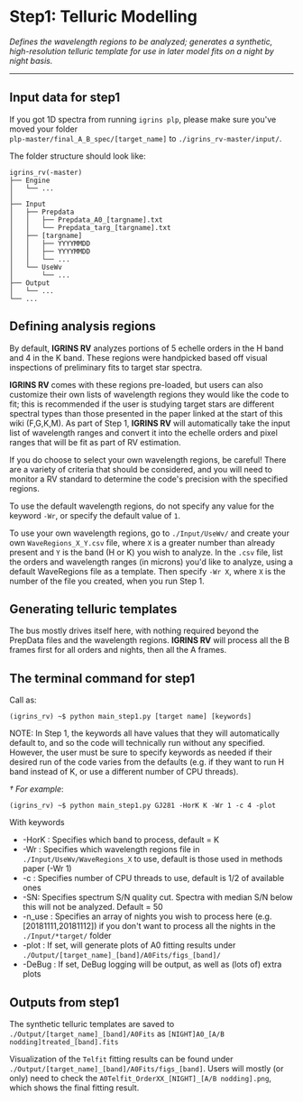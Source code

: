 # Step1: Telluric Modelling

*Defines the wavelength regions to be analyzed; generates a synthetic, high-resolution telluric template for use in later model fits on a night by night basis.*
***

## Input data for step1
If you got 1D spectra from running `igrins plp`, please make sure you've moved your folder \
`plp-master/final_A_B_spec/[target_name]` to `./igrins_rv-master/input/`.

The folder structure should look like:
```
igrins_rv(-master)
├── Engine
│   └── ...
│
├── Input
│   ├── Prepdata
│   │   ├── Prepdata_A0_[targname].txt
│   │   └── Prepdata_targ_[targname].txt
│   ├── [targname]
│   │   ├── YYYYMMDD
│   │   ├── YYYYMMDD
│   │   └── ...
│   └── UseWv
│       └── ... 
├── Output
│   └── ... 
└── ... 
```

##  Defining analysis regions
By default, **IGRINS RV** analyzes portions of 5 echelle orders in the H band and 4 in the K band. These regions were handpicked based off visual inspections of preliminary fits to target star spectra.

**IGRINS RV** comes with these regions pre-loaded, but users can also customize their own lists of wavelength regions they would like the code to fit; this is recommended if the user is studying target stars are different spectral types than those presented in the paper linked at the start of this wiki (F,G,K,M). As part of Step 1, **IGRINS RV** will automatically take the input list of wavelength ranges and convert it into the echelle orders and pixel ranges that will be fit as part of RV estimation. 

If you do choose to select your own wavelength regions, be careful! There are a variety of criteria that should be considered, and you will need to monitor a RV standard to determine the code's precision with the specified regions.

To use the default wavelength regions, do not specify any value for the keyword `-Wr`, or specify the default value of `1`.

To use your own wavelength regions, go to `./Input/UseWv/` and create your own `WaveRegions_X_Y.csv` file, where `X` is a greater number than already present and `Y` is the band (H or K) you wish to analyze. In the `.csv` file, list the orders and wavelength ranges (in microns) you'd like to analyze, using a default WaveRegions file as a template. Then specify `-Wr X`, where `X` is the number of the file you created, when you run Step 1.


##  Generating telluric templates
The bus mostly drives itself here, with nothing required beyond the PrepData files and the wavelength regions. **IGRINS RV** will process all the B frames first for all orders and nights, then all the A frames.

## The terminal command for step1
Call as:
```shell
(igrins_rv) ~$ python main_step1.py [target name] [keywords]
```
NOTE: In Step 1, the keywords all have values that they will automatically default to, and so the code will technically run without any specified. However, the user must be sure to specify keywords as needed if their desired run of the code varies from the defaults (e.g. if they want to run H band instead of K, or use a different number of CPU threads).

*&dagger; For example*:
```shell
(igrins_rv) ~$ python main_step1.py GJ281 -HorK K -Wr 1 -c 4 -plot
```

With keywords 

* -HorK : Specifies which band to process, default = K 
* -Wr : Specifies which wavelength regions file in `./Input/UseWv/WaveRegions_X` to use, default is those used in methods paper (-Wr 1)
* -c : Specifies number of CPU threads to use, default is 1/2 of available ones
* -SN: Specifies spectrum S/N quality cut. Spectra with median S/N below this will not be analyzed. Default = 50
* -n_use : Specifies an array of nights you wish to process here (e.g. [20181111,20181112]) if you don't want to process all the nights in the `./Input/*target/` folder
* -plot : If set, will generate plots of A0 fitting results under `./Output/[target_name]_[band]/A0Fits/figs_[band]/`
* -DeBug : If set, DeBug logging will be output, as well as (lots of) extra plots


## Outputs from step1

The synthetic telluric templates are saved to `./Output/[target_name]_[band]/A0Fits` as `[NIGHT]A0_[A/B nodding]treated_[band].fits`

Visualization of the `Telfit` fitting results can be found under `./Output/[target_name]_[band]/A0Fits/figs_[band]`. Users will mostly (or only) need to check the `A0Telfit_OrderXX_[NIGHT]_[A/B nodding].png`, which shows the final fitting result.
